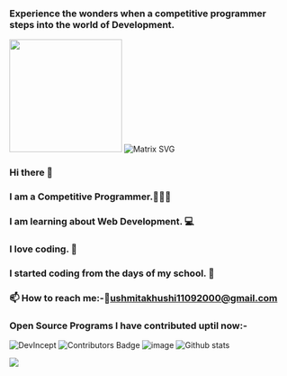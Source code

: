 ### Experience the wonders when a competitive programmer steps into the world of Development.
<img src="https://media.giphy.com/media/du3J3cXyzhj75IOgvA/giphy.gif" width="200" height="200" /></img>
![Matrix SVG](https://raw.githubusercontent.com/rodrigograca31/rodrigograca31/master/matrix.svg)
### Hi there 👋
### I am a Competitive Programmer.👩🏻‍💻
### I am learning about Web Development. 💻
### I love coding. 💖
### I started coding from the days of my school. 🎒
### 📫 How to reach me:-📧ushmitakhushi11092000@gmail.com
### Open Source Programs I have contributed uptil now:-
<img src="https://github.com/Ayush7614/Instatags/blob/master/devincept.gif" alt="DevIncept" /></img>
![Contributors Badge](https://user-images.githubusercontent.com/76655696/128589625-6130dfe5-ac92-4591-a8f6-06419cb944a6.jpeg)
![image](https://user-images.githubusercontent.com/76655696/137631258-260c06b5-57af-4ae2-b4fb-4e4cef5f7063.png)
![Github stats](https://github-readme-stats.vercel.app/api?username=ushmita4&count_private=true&show_icons=true&title_color=333&icon_color=333)

<img src="https://komarev.com/ghpvc/?username=ushmita4">
<!--
**ushmita4/ushmita4** is a ✨ _special_ ✨ repository because its `README.md` (this file) appears on your GitHub profile.

Here are some ideas to get you started:

- 🔭 I’m currently working on ...
- 🌱 I’m currently learning ...
- 👯 I’m looking to collaborate on ...
- 🤔 I’m looking for help with ...
- 💬 Ask me about ...
- 📫 How to reach me: ...
- 😄 Pronouns: ...
- ⚡ Fun fact: ...
![Github stats](https://github-readme-stats.vercel.app/api?username=ushmita4&count_private=true&show_icons=true&title_color=333&icon_color=333)
-->
![Github stats](https://github-readme-stats.vercel.app/api?username=ushmita4&count_private=true&show_icons=true&title_color=333&icon_color=333)
